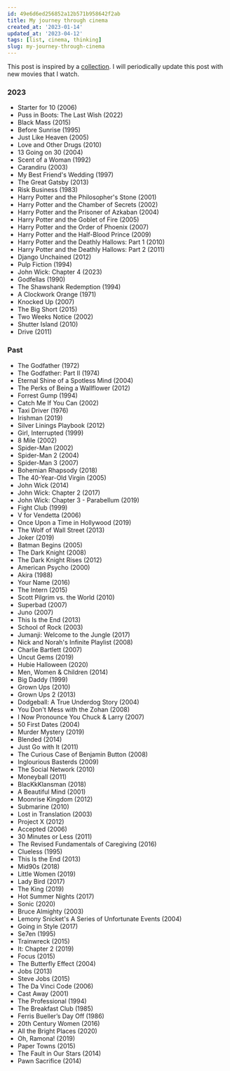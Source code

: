 ```yaml
---
id: 49e6d6ed256852a12b571b958642f2ab
title: My journey through cinema
created_at: '2023-01-14'
updated_at: '2023-04-12'
tags: [list, cinema, thinking]
slug: my-journey-through-cinema
---
```


This post is inspired by a [collection](https://laramendon.ca/collections/cinema). I will periodically update this post with new movies that I watch.

### 2023

- Starter for 10 (2006)
- Puss in Boots: The Last Wish (2022)
- Black Mass (2015)
- Before Sunrise (1995)
- Just Like Heaven (2005)
- Love and Other Drugs (2010)
- 13 Going on 30 (2004)
- Scent of a Woman (1992)
- Carandiru (2003)
- My Best Friend's Wedding (1997)
- The Great Gatsby (2013)
- Risk Business (1983)
- Harry Potter and the Philosopher's Stone (2001)
- Harry Potter and the Chamber of Secrets (2002)
- Harry Potter and the Prisoner of Azkaban (2004)
- Harry Potter and the Goblet of Fire (2005)
- Harry Potter and the Order of Phoenix (2007)
- Harry Potter and the Half-Blood Prince (2009)
- Harry Potter and the Deathly Hallows: Part 1 (2010)
- Harry Potter and the Deathly Hallows: Part 2 (2011)
- Django Unchained (2012)
- Pulp Fiction (1994)
- John Wick: Chapter 4 (2023)
- Godfellas (1990)
- The Shawshank Redemption (1994)
- A Clockwork Orange (1971)
- Knocked Up (2007)
- The Big Short (2015)
- Two Weeks Notice (2002)
- Shutter Island (2010)
- Drive (2011)

### Past

- The Godfather (1972)
- The Godfather: Part II (1974)
- Eternal Shine of a Spotless Mind (2004)
- The Perks of Being a Wallflower (2012)
- Forrest Gump (1994)
- Catch Me If You Can (2002)
- Taxi Driver (1976)
- Irishman (2019)
- Silver Linings Playbook (2012)
- Girl, Interrupted (1999)
- 8 Mile (2002)
- Spider-Man (2002)
- Spider-Man 2 (2004)
- Spider-Man 3 (2007)
- Bohemian Rhapsody (2018)
- The 40-Year-Old Virgin (2005)
- John Wick (2014)
- John Wick: Chapter 2 (2017)
- John Wick: Chapter 3 - Parabellum (2019)
- Fight Club (1999)
- V for Vendetta (2006)
- Once Upon a Time in Hollywood (2019)
- The Wolf of Wall Street (2013)
- Joker (2019)
- Batman Begins (2005)
- The Dark Knight (2008)
- The Dark Knight Rises (2012)
- American Psycho (2000)
- Akira (1988)
- Your Name (2016)
- The Intern (2015)
- Scott Pilgrim vs. the World (2010)
- Superbad (2007)
- Juno (2007)
- This Is the End (2013)
- School of Rock (2003)
- Jumanji: Welcome to the Jungle (2017)
- Nick and Norah's Infinite Playlist (2008)
- Charlie Bartlett (2007)
- Uncut Gems (2019)
- Hubie Halloween (2020)
- Men, Women & Children (2014)
- Big Daddy (1999)
- Grown Ups (2010)
- Grown Ups 2 (2013)
- Dodgeball: A True Underdog Story (2004)
- You Don't Mess with the Zohan (2008)
- I Now Pronounce You Chuck & Larry (2007)
- 50 First Dates (2004)
- Murder Mystery (2019)
- Blended (2014)
- Just Go with It (2011)
- The Curious Case of Benjamin Button (2008)
- Inglourious Basterds (2009)
- The Social Network (2010)
- Moneyball (2011)
- BlacKkKlansman (2018)
- A Beautiful Mind (2001)
- Moonrise Kingdom (2012)
- Submarine (2010)
- Lost in Translation (2003)
- Project X (2012)
- Accepted (2006)
- 30 Minutes or Less (2011)
- The Revised Fundamentals of Caregiving (2016)
- Clueless (1995)
- This Is the End (2013)
- Mid90s (2018)
- Little Women (2019)
- Lady Bird (2017)
- The King (2019)
- Hot Summer Nights (2017)
- Sonic (2020)
- Bruce Almighty (2003)
- Lemony Snicket's A Series of Unfortunate Events (2004)
- Going in Style (2017)
- Se7en (1995)
- Trainwreck (2015)
- It: Chapter 2 (2019)
- Focus (2015)
- The Butterfly Effect (2004)
- Jobs (2013)
- Steve Jobs (2015)
- The Da Vinci Code (2006)
- Cast Away (2001)
- The Professional (1994)
- The Breakfast Club (1985)
- Ferris Bueller’s Day Off (1986)
- 20th Century Women (2016)
- All the Bright Places (2020)
- Oh, Ramona! (2019)
- Paper Towns (2015)
- The Fault in Our Stars (2014)
- Pawn Sacrifice (2014)
